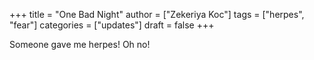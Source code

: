 +++
title = "One Bad Night"
author = ["Zekeriya Koc"]
tags = ["herpes", "fear"]
categories = ["updates"]
draft = false
+++

Someone gave me herpes! Oh no!
